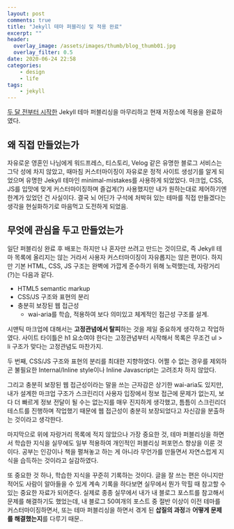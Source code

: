 ```yaml
---
layout: post
comments: true
title: "Jekyll 테마 퍼블리싱 및 적용 완료"
excerpt: ""
header:
  overlay_image: /assets/images/thumb/blog_thumb01.jpg
  overlay_filter: 0.5
date: 2020-06-24 22:58
categories:
    - design
    - life
tags:
    - jekyll
---
```


[두 달 전부터 시작한](/2020/04/11/making-jekyll-theme/) Jekyll 테마 퍼블리싱을 마무리하고 현재 저장소에 적용을 완료하였다.

## 왜 직접 만들었는가

자유로운 영혼인 나님에게 워드프레스, 티스토리, Velog 같은 유명한 블로그 서비스는 그닥 성에 차지 않았고, 때마침 커스터마이징이 자유로운 정적 사이트 생성기를 알게 되었으며 유명한 Jekyll 테마인 minimal-mistakes를 사용하게 되었었다. 마크업, CSS, JS를 입맛에 맞게 커스터마이징하며 즐겁게(?) 사용했지만 내가 원하는대로 제어하기엔 한계가 있었던 건 사실이다. 결국 뇌 어딘가 구석에 처박혀 있는 테마를 직접 만들겠다는 생각을 현실화하기로 마음먹고 도전하게 되었음.

## 무엇에 관심을 두고 만들었는가

일단 퍼블리싱 완료 후 배포는 하지만 나 혼자만 쓰려고 만드는 것이므로, 즉 Jekyll 테마 목록에 올리지는 않는 거라서 사용자 커스터마이징이 자유롭지는 않은 편이다. 하지만 기본 HTML, CSS, JS 구조는 완벽에 가깝게 준수하기 위해 노력했는데, 자랑거리(?)는 다음과 같다.

* HTML5 semantic markup
* CSS/JS 구조와 표현의 분리
* 충분히 보장된 웹 접근성
  * wai-aria를 학습, 적용하여 보다 의미있고 체계적인 접근성 구조를 설계.

시맨틱 마크업에 대해서는 **고정관념에서 탈피**하는 것을 제일 중요하게 생각하고 작업하였다. 사이트 타이틀은 h1 요소여야 한다는 고정관념부터 시작해서 목록은 무조건 ul > li 구조가 맞다는 고정관념도 마찬가지.

두 번째, CSS/JS 구조와 표현의 분리를 최대한 지향하였다. 어쩔 수 없는 경우를 제외하곤 불필요한 Internal/Inline style이나 Inline Javascript는 고려조차 하지 않았다.

그리고 충분히 보장된 웹 접근성이라는 말을 쓰는 근자감은 상기한 wai-aria도 있지만, 내가 설계한 마크업 구조가 스크린리더 사용자 입장에서 정보 접근에 문제가 없는지, 보다 더 빠르게 정보 전달이 될 수는 없는지를 매우 진지하게 생각했고, 틈틈이 스크린리더 테스트를 진행하며 작업했기 때문에 웹 접근성이 충분히 보장되었다고 자신감을 분출하는 것이라고 생각한다.

마지막으로 위에 자랑거리 목록에 적지 않았으나 가장 중요한 것, 테마 퍼블리싱을 하면서 학습한 지식을 실무에도 일부 적용하여 개인적인 퍼블리싱 퍼포먼스 향상을 이룬 것이다. 공부는 인강이나 책을 펼쳐놓고 하는 게 아니라 무언가를 만들면서 자연스럽게 지식을 습득하는 것이라고 실감하였다.

또 중요한 것 하나, 학습한 지식을 꾸준히 기록하는 것이다. 글을 잘 쓰는 편은 아니지만 적어도 사람이 알아들을 수 있게 계속 기록을 하다보면 실무에서 뭔가 막힐 때 참고할 수 있는 중요한 자료가 되어준다. 실제로 종종 실무에서 내가 내 블로그 포스트를 참고해서 문제를 해결하기도 했었는데, 내 블로그 50여개의 포스트 중 절반 이상이 이전 테마를 커스터마이징하면서, 또는 테마 퍼블리싱을 하면서 겪게 된 **삽질의 과정**과 **어떻게 문제를 해결했는지**를 다루기 때문..